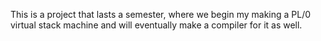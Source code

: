 This is a project that lasts a semester, where we begin my making a PL/0 virtual stack machine and will eventually make a compiler for it as well.